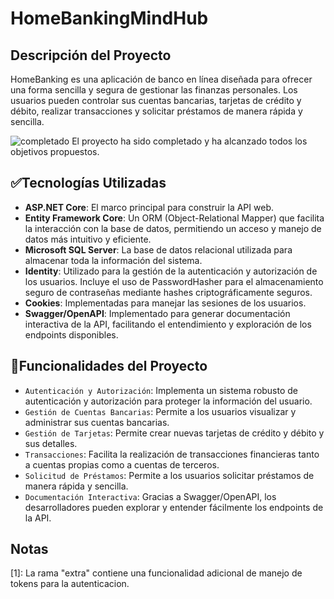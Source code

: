 # HomeBankingMindHub

## Descripción del Proyecto
HomeBanking es una aplicación de banco en línea diseñada para ofrecer una forma sencilla y segura de gestionar las finanzas personales. Los usuarios pueden controlar sus cuentas bancarias, tarjetas de crédito y débito, realizar transacciones y solicitar préstamos de manera rápida y sencilla.

![completado](https://img.shields.io/badge/estado-completado-brightgreen)   El proyecto ha sido completado y ha alcanzado todos los objetivos propuestos.

## ✅Tecnologías Utilizadas
  - **ASP.NET Core**: El marco principal para construir la API web.
  - **Entity Framework Core**: Un ORM (Object-Relational Mapper) que facilita la interacción con la base de datos, permitiendo un acceso y manejo de datos más intuitivo y eficiente.
  - **Microsoft SQL Server**: La base de datos relacional utilizada para almacenar toda la información del sistema.
  - **Identity**: Utilizado para la gestión de la autenticación y autorización de los usuarios. Incluye el uso de PasswordHasher<TUser> para el almacenamiento seguro de contraseñas mediante hashes criptográficamente seguros.
  - **Cookies**: Implementadas para manejar las sesiones de los usuarios.
  - **Swagger/OpenAPI**: Implementado para generar documentación interactiva de la API, facilitando el entendimiento y exploración de los endpoints disponibles.

## :hammer:Funcionalidades del Proyecto

- `Autenticación y Autorización`: Implementa un sistema robusto de autenticación y autorización para proteger la información del usuario.
- `Gestión de Cuentas Bancarias`: Permite a los usuarios visualizar y administrar sus cuentas bancarias.
- `Gestión de Tarjetas`: Permite crear nuevas tarjetas de crédito y débito y sus detalles.
- `Transacciones`: Facilita la realización de transacciones financieras tanto a cuentas propias como a cuentas de terceros.
- `Solicitud de Préstamos`: Permite a los usuarios solicitar préstamos de manera rápida y sencilla.
- `Documentación Interactiva`: Gracias a Swagger/OpenAPI, los desarrolladores pueden explorar y entender fácilmente los endpoints de la API.

## Notas
[1]: La rama "extra" contiene una funcionalidad adicional de manejo de tokens para la autenticacion.
